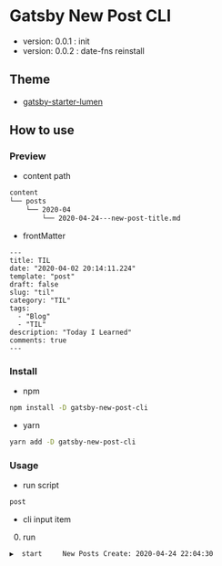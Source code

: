 # Gatsby New Post CLI

- version: 0.0.1 : init
- version: 0.0.2 : date-fns reinstall

## Theme

- [gatsby-starter-lumen](https://github.com/alxshelepenok/gatsby-starter-lumen)

## How to use

### Preview

- content path

```bash
content
└── posts
    └── 2020-04
        └── 2020-04-24---new-post-title.md
```

- frontMatter

```text
---
title: TIL
date: "2020-04-02 20:14:11.224"
template: "post"
draft: false
slug: "til"
category: "TIL"
tags:
  - "Blog"
  - "TIL"
description: "Today I Learned"
comments: true
---
```

### Install

- npm

```bash
npm install -D gatsby-new-post-cli
```

- yarn

```bash
yarn add -D gatsby-new-post-cli
```

### Usage

- run script

```bash
post
```

- cli input item

0. run

```bash
▶  start     New Posts Create: 2020-04-24 22:04:30
```
